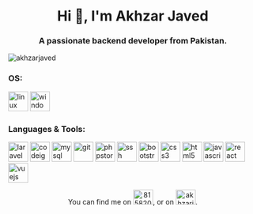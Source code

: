<h1 align="center">Hi 👋, I'm Akhzar Javed</h1>
<h3 align="center">A passionate backend developer from Pakistan.</h3>

<p align="left"> <img src="https://github-profile-trophy.vercel.app/?username=akhzarjaved&theme=onedark&title=Commit,Issues,Followers,Repositories&margin-w=15&col=4" alt="akhzarjaved" /> </p>

<h3 align="left">OS:</h3>
<p align="left">
    <img src="https://devicons.github.io/devicon/devicon.git/icons/linux/linux-original.svg" alt="linux" width="40" height="40"/>
    <img src="https://devicons.github.io/devicon/devicon.git/icons/windows8/windows8-original.svg" alt="windows" width="40" height="40"/>
</p>

<h3 align="left">Languages & Tools:</h3>
<p align="left">
    <img src="https://devicons.github.io/devicon/devicon.git/icons/laravel/laravel-plain-wordmark.svg" alt="laravel" width="40" height="40"/>
    <img src="https://devicons.github.io/devicon/devicon.git/icons/codeigniter/codeigniter-plain-wordmark.svg" alt="codeigniter" width="40" height="40"/>
    <img src="https://devicons.github.io/devicon/devicon.git/icons/mysql/mysql-original.svg" alt="mysql" width="40" height="40"/>
    <img src="https://devicons.github.io/devicon/devicon.git/icons/git/git-original.svg" alt="git" width="40" height="40"/>
    <img src="https://devicons.github.io/devicon/devicon.git/icons/phpstorm/phpstorm-original-wordmark.svg" alt="phpstorm" width="40" height="40"/>
    <img src="https://devicons.github.io/devicon/devicon.git/icons/ssh/ssh-original-wordmark.svg" alt="ssh" width="40" height="40"/>
    <img src="https://devicons.github.io/devicon/devicon.git/icons/bootstrap/bootstrap-plain.svg" alt="bootstrap" width="40" height="40"/>
    <img src="https://devicons.github.io/devicon/devicon.git/icons/css3/css3-original-wordmark.svg" alt="css3" width="40" height="40"/>
    <img src="https://devicons.github.io/devicon/devicon.git/icons/html5/html5-original-wordmark.svg" alt="html5" width="40" height="40"/>
    <img src="https://devicons.github.io/devicon/devicon.git/icons/javascript/javascript-original.svg" alt="javascript" width="40" height="40"/>
    <img src="https://devicons.github.io/devicon/devicon.git/icons/react/react-original-wordmark.svg" alt="react" width="40" height="40"/>
    <img src="https://devicons.github.io/devicon/devicon.git/icons/vuejs/vuejs-original-wordmark.svg" alt="vuejs" width="40" height="40"/>
</p>

<p align="center">
You can find me on
<a href="https://stackoverflow.com/users/8158202" target="blank"><img src="https://cdn.jsdelivr.net/npm/simple-icons@3.0.1/icons/stackoverflow.svg" alt="8158202" height="30" width="40" /></a>,
or on
<a href="https://fb.com/akhzarjavedghauri" target="blank"><img src="https://devicons.github.io/devicon/devicon.git/icons/facebook/facebook-original.svg" alt="akhzarjavedghauri" height="30" width="40" /></a>.
</p>
